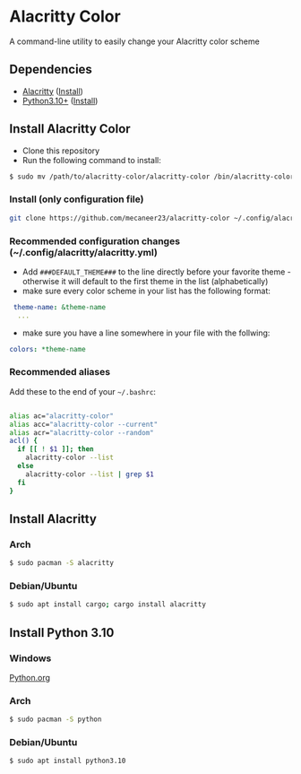 # Alacritty Color
A command-line utility to easily change your Alacritty color scheme

## Dependencies
 - [Alacritty](https://github.com/alacritty/alacritty) ([Install](#install-alacritty))
 - [Python3.10+](https://www.python.org/) ([Install](#install-python-310))

## Install Alacritty Color
 - Clone this repository
 - Run the following command to install:
```bash
$ sudo mv /path/to/alacritty-color/alacritty-color /bin/alacritty-color
```

### Install (only configuration file)

```bash
git clone https://github.com/mecaneer23/alacritty-color ~/.config/alacritty
```

### Recommended configuration changes (~/.config/alacritty/alacritty.yml)
 - Add `###DEFAULT_THEME###` to the line directly before your favorite theme -
 otherwise it will default to the first theme in the list (alphabetically)
 - make sure every color scheme in your list has the following format:
```yml
 theme-name: &theme-name
  ...
```
 - make sure you have a line somewhere in your file with the follwing:
```yml
colors: *theme-name
```
### Recommended aliases
Add these to the end of your `~/.bashrc`:
```bash

alias ac="alacritty-color"
alias acc="alacritty-color --current"
alias acr="alacritty-color --random"
acl() {
  if [[ ! $1 ]]; then
    alacritty-color --list
  else
    alacritty-color --list | grep $1
  fi
}

```

## Install Alacritty
### Arch
```bash
$ sudo pacman -S alacritty
```
### Debian/Ubuntu
```bash
$ sudo apt install cargo; cargo install alacritty
```

## Install Python 3.10
### Windows
[Python.org](https://www.python.org/downloads/windows/)
### Arch
```bash
$ sudo pacman -S python
```
### Debian/Ubuntu
```bash
$ sudo apt install python3.10
```
